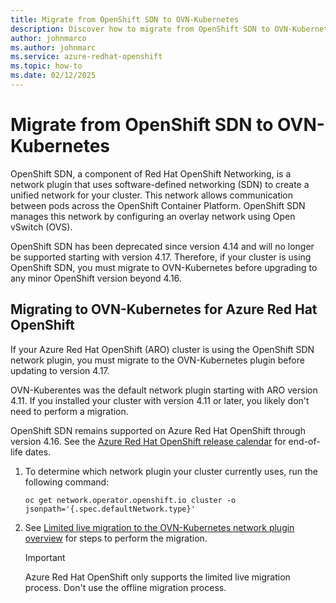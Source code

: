 ```yaml
---
title: Migrate from OpenShift SDN to OVN-Kubernetes
description: Discover how to migrate from OpenShift SDN to OVN-Kubernetes.
author: johnmarco
ms.author: johnmarc
ms.service: azure-redhat-openshift
ms.topic: how-to
ms.date: 02/12/2025
---
```


# Migrate from OpenShift SDN to OVN-Kubernetes

OpenShift SDN, a component of Red Hat OpenShift Networking, is a network plugin that uses software-defined networking (SDN) to create a unified network for your cluster. This network allows communication between pods across the OpenShift Container Platform. OpenShift SDN manages this network by configuring an overlay network using Open vSwitch (OVS).

OpenShift SDN has been deprecated since version 4.14 and will no longer be supported starting with version 4.17. Therefore, if your cluster is using OpenShift SDN, you must migrate to OVN-Kubernetes before upgrading to any minor OpenShift version beyond 4.16.

## Migrating to OVN-Kubernetes for Azure Red Hat OpenShift

If your Azure Red Hat OpenShift (ARO) cluster is using the OpenShift SDN network plugin, you must migrate to the OVN-Kubernetes plugin before updating to version 4.17.

OVN-Kuberentes was the default network plugin starting with ARO version 4.11. If you installed your cluster with version 4.11 or later, you likely don't need to perform a migration.

OpenShift SDN remains supported on Azure Red Hat OpenShift through version 4.16. See the [Azure Red Hat OpenShift release calendar](support-lifecycle.md#azure-red-hat-openshift-release-calendar) for end-of-life dates.

1. To determine which network plugin your cluster currently uses, run the following command:

    ```
    oc get network.operator.openshift.io cluster -o
    jsonpath='{.spec.defaultNetwork.type}'
    ```
    
1. See [Limited live migration to the OVN-Kubernetes network plugin overview](https://docs.openshift.com/container-platform/4.16/networking/ovn_kubernetes_network_provider/migrate-from-openshift-sdn.html#nw-ovn-kubernetes-live-migration-about_migrate-from-openshift-sdn) for steps to perform the migration.

    > [!IMPORTANT]
    > Azure Red Hat OpenShift only supports the limited live migration process. Don't use the offline migration process.
    > 
            